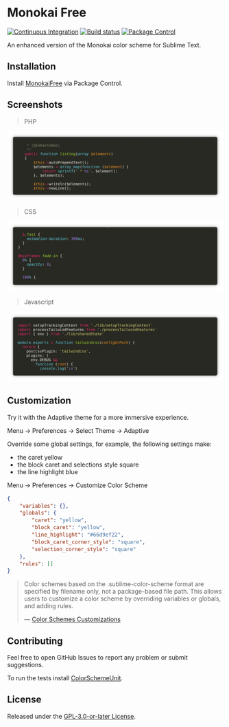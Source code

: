 # Monokai Free

[![Continuous Integration](https://github.com/gerardroche/sublime-monokai-free/actions/workflows/ci.yml/badge.svg)](https://github.com/gerardroche/sublime-monokai-free/actions/workflows/ci.yml) [![Build status](https://ci.appveyor.com/api/projects/status/rbfi67f8aoamq322?svg=true)](https://ci.appveyor.com/project/gerardroche/sublime-monokai-free) [![Package Control](https://img.shields.io/packagecontrol/dt/MonokaiFree)](https://packagecontrol.io/packages/MonokaiFree)

An enhanced version of the Monokai color scheme for Sublime Text.

## Installation

Install [MonokaiFree](https://packagecontrol.io/packages/MonokaiFree) via Package Control.

## Screenshots

> PHP

![PHP](monokai-php.webp)

> CSS

![CSS](monokai-css.webp)

> Javascript

![Javascript](monokai-javascript.webp)

## Customization

Try it with the Adaptive theme for a more immersive experience.

Menu → Preferences → Select Theme → Adaptive

Override some global settings, for example, the following settings make:

- the caret yellow
- the block caret and selections style square
- the line highlight blue

Menu → Preferences → Customize Color Scheme

```json
{
    "variables": {},
    "globals": {
        "caret": "yellow",
        "block_caret": "yellow",
        "line_highlight": "#66d9ef22",
        "block_caret_corner_style": "square",
        "selection_corner_style": "square"
    },
    "rules": []
}
```

> Color schemes based on the .sublime-color-scheme format are specified by filename only, not a package-based file path. This allows users to customize a color scheme by overriding variables or globals, and adding rules.
>
> &mdash; [Color Schemes Customizations](https://www.sublimetext.com/docs/color_schemes.html#customization)

## Contributing

Feel free to open GitHub Issues to report any problem or submit suggestions.

To run the tests install [ColorSchemeUnit](https://github.com/gerardroche/sublime-color-scheme-unit).

## License

Released under the [GPL-3.0-or-later License](LICENSE).

